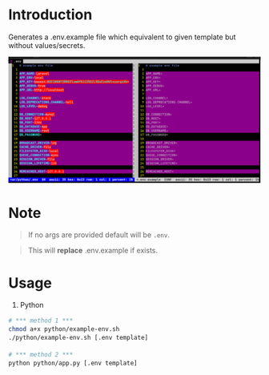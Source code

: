 # Introduction

 Generates a .env.example file which equivalent to given template but without values/secrets.

 ![Screenshot](Screenshot.png)

# Note
> If no args are provided default will be `.env`.

> This will **replace** .env.example if exists.

 # Usage
 1. Python
 ```sh
# *** method 1 ***
chmod a+x python/example-env.sh 
./python/example-env.sh [.env template]

# *** method 2 ***
python python/app.py [.env template]

```
